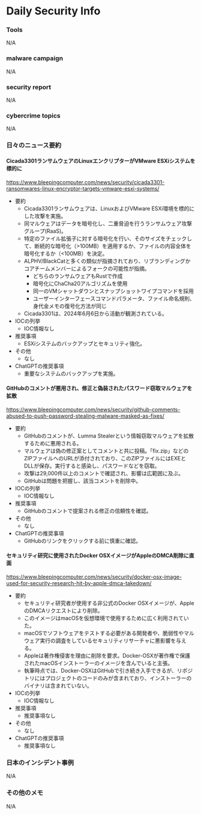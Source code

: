 # Daily Security Info

### Tools
N/A

### malware campaign
N/A

### security report
N/A

### cybercrime topics
N/A

### 日々のニュース要約

#### Cicada3301ランサムウェアのLinuxエンクリプターがVMware ESXiシステムを標的に
https://www.bleepingcomputer.com/news/security/cicada3301-ransomwares-linux-encryptor-targets-vmware-esxi-systems/

- 要約
    - Cicada3301ランサムウェアは、LinuxおよびVMware ESXi環境を標的にした攻撃を実施。
    - 同マルウェアはデータを暗号化し、二重脅迫を行うランサムウェア攻撃グループ(RaaS)。
    - 特定のファイル拡張子に対する暗号化を行い、そのサイズをチェックして、断続的な暗号化（>100MB）を適用するか、ファイルの内容全体を暗号化するか（<100MB）を決定。
    - ALPHV/BlackCatと多くの類似が指摘されており、リブランディングかコアチームメンバーによるフォークの可能性が指摘。
        - どちらのランサムウェアもRustで作成
        - 暗号化にChaCha20アルゴリズムを使用
        - 同一のVMシャットダウンとスナップショットワイプコマンドを採用
        - ユーザーインターフェースコマンドパラメータ、ファイル命名規則、身代金メモの復号化方法が同じ
    - Cicada3301は、2024年6月6日から活動が観測されている。
- IOCの列挙
    - IOC情報なし
- 推奨事項
    - ESXiシステムのバックアップとセキュリティ強化。
- その他
    - なし
- ChatGPTの推奨事項
    - 重要なシステムのバックアップを実施。

#### GitHubのコメントが悪用され、修正と偽装されたパスワード窃取マルウェアを拡散
https://www.bleepingcomputer.com/news/security/github-comments-abused-to-push-password-stealing-malware-masked-as-fixes/

- 要約
    - GitHubのコメントが、Lumma Stealerという情報窃取マルウェアを拡散するために悪用される。
    - マルウェアは偽の修正案としてコメントと共に投稿。「fix.zip」などのZIPファイルへのURLが添付されており、このZIPファイルにはEXEとDLLが保存。実行すると感染し、パスワードなどを窃取。
    - 攻撃は29,000件以上のコメントで確認され、影響は広範囲に及ぶ。
    - GitHubは問題を把握し、該当コメントを削除中。
- IOCの列挙
    - IOC情報なし
- 推奨事項
    - GitHubのコメントで提案される修正の信頼性を確認。
- その他
    - なし
- ChatGPTの推奨事項
    - GitHubのリンクをクリックする前に慎重に確認。

#### セキュリティ研究に使用されたDocker OSXイメージがAppleのDMCA削除に直面
https://www.bleepingcomputer.com/news/security/docker-osx-image-used-for-security-research-hit-by-apple-dmca-takedown/

- 要約
    - セキュリティ研究者が使用する非公式のDocker OSXイメージが、AppleのDMCAリクエストにより削除。
    - このイメージはmacOSを仮想環境で使用するために広く利用されていた。
    - macOSでソフトウェアをテストする必要がある開発者や、脆弱性やマルウェア実行の調査をしているセキュリティリサーチャに悪影響を与える。
    - Appleは著作権侵害を理由に削除を要求。Docker-OSXが著作権で保護されたmacOSインストーラーのイメージを含んでいると主張。
    - 執筆時点では、Docker-OSXはGitHubで引き続き入手できるが、リポジトリにはプロジェクトのコードのみが含まれており、インストーラーのバイナリは含まれていない。
- IOCの列挙
    - IOC情報なし
- 推奨事項
    - 推奨事項なし
- その他
    - なし
- ChatGPTの推奨事項
    - 推奨事項なし

### 日本のインシデント事例
N/A

### その他のメモ
N/A